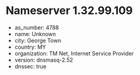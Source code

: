 # Nameserver 1.32.99.109

* as_number: 4788
* name: Unknown
* city: George Town
* country: MY
* organization: TM Net, Internet Service Provider
* version: dnsmasq-2.52
* dnssec: true
